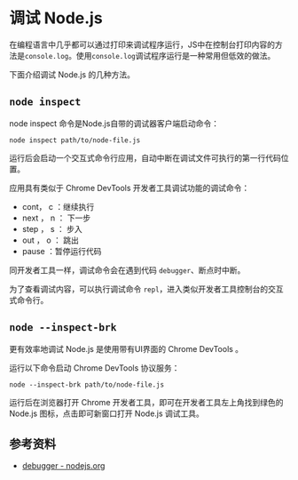 # 调试 Node.js
在编程语言中几乎都可以通过打印来调试程序运行，JS中在控制台打印内容的方法是`console.log`。使用`console.log`调试程序运行是一种常用但低效的做法。

下面介绍调试 Node.js 的几种方法。

## `node inspect`

node inspect 命令是Node.js自带的调试器客户端启动命令：
```shell
node inspect path/to/node-file.js
```
运行后会启动一个交互式命令行应用，自动中断在调试文件可执行的第一行代码位置。

应用具有类似于 Chrome DevTools 开发者工具调试功能的调试命令：

- cont， c ：继续执行
- next ， n ： 下一步
- step ， s ： 步入
- out ， o ： 跳出
- pause ：暂停运行代码

同开发者工具一样，调试命令会在遇到代码 `debugger`、断点时中断。

为了查看调试内容，可以执行调试命令 `repl`，进入类似开发者工具控制台的交互式命令行。

## `node --inspect-brk`

更有效率地调试 Node.js 是使用带有UI界面的  Chrome DevTools 。

运行以下命令启动 Chrome DevTools 协议服务：
```shell
node --inspect-brk path/to/node-file.js
```
运行后在浏览器打开 Chrome 开发者工具，即可在开发者工具左上角找到绿色的 Node.js 图标，点击即可新窗口打开 Node.js 调试工具。

## 参考资料
- [debugger - nodejs.org](https://nodejs.org/api/debugger.html)